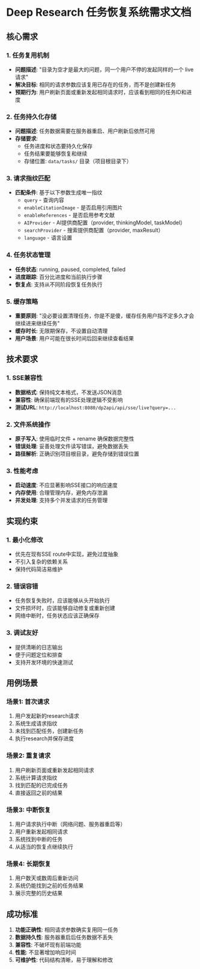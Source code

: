 # Deep Research 任务恢复系统需求文档

## 核心需求

### 1. 任务复用机制
- **问题描述**: "目录为空才是最大的问题，同一个用户不停的发起同样的一个 live 请求"
- **解决目标**: 相同的请求参数应该复用已存在的任务，而不是创建新任务
- **预期行为**: 用户刷新页面或重新发起相同请求时，应该看到相同的任务ID和进度

### 2. 任务持久化存储
- **问题描述**: 任务数据需要在服务器重启、用户刷新后依然可用
- **存储要求**: 
  - 任务进度和状态要持久化保存
  - 任务结果要能够恢复和继续
  - 存储位置: `data/tasks/` 目录（项目根目录下）

### 3. 请求指纹匹配
- **匹配条件**: 基于以下参数生成唯一指纹
  - `query` - 查询内容
  - `enableCitationImage` - 是否启用引用图片
  - `enableReferences` - 是否启用参考文献
  - `AIProvider` - AI提供商配置（provider, thinkingModel, taskModel）
  - `searchProvider` - 搜索提供商配置（provider, maxResult）
  - `language` - 语言设置

### 4. 任务状态管理
- **任务状态**: running, paused, completed, failed
- **进度跟踪**: 百分比进度和当前执行步骤
- **恢复点**: 支持从不同阶段恢复任务执行

### 5. 缓存策略
- **重要原则**: "没必要设置清理任务，你是不是傻，缓存任务用户指不定多久才会继续进来继续任务"
- **缓存时长**: 无限期保存，不设置自动清理
- **用户场景**: 用户可能在很长时间后回来继续查看结果

## 技术要求

### 1. SSE兼容性
- **数据格式**: 保持纯文本格式，不发送JSON消息
- **兼容性**: 确保前端现有的SSE处理逻辑不受影响
- **测试URL**: `http://localhost:8080/dp2api/api/sse/live?query=...`

### 2. 文件系统操作
- **原子写入**: 使用临时文件 + rename 确保数据完整性
- **错误处理**: 妥善处理文件读写错误，避免数据丢失
- **路径解析**: 正确识别项目根目录，避免存储到错误位置

### 3. 性能考虑
- **启动速度**: 不应显著影响SSE接口的响应速度
- **内存使用**: 合理管理内存，避免内存泄漏
- **并发处理**: 支持多个并发请求的任务管理

## 实现约束

### 1. 最小化修改
- 优先在现有SSE route中实现，避免过度抽象
- 不引入复杂的依赖关系
- 保持代码简洁易维护

### 2. 错误容错
- 任务恢复失败时，应该能够从头开始执行
- 文件损坏时，应该能够自动修复或重新创建
- 网络中断时，任务状态应该正确保存

### 3. 调试友好
- 提供清晰的日志输出
- 便于问题定位和排查
- 支持开发环境的快速测试

## 用例场景

### 场景1: 首次请求
1. 用户发起新的research请求
2. 系统生成请求指纹
3. 未找到匹配任务，创建新任务
4. 执行research并保存进度

### 场景2: 重复请求
1. 用户刷新页面或重新发起相同请求
2. 系统计算请求指纹
3. 找到匹配的已完成任务
4. 直接返回之前的结果

### 场景3: 中断恢复
1. 用户请求执行中断（网络问题、服务器重启等）
2. 用户重新发起相同请求
3. 系统找到中断的任务
4. 从适当的恢复点继续执行

### 场景4: 长期恢复
1. 用户数天或数周后重新访问
2. 系统仍能找到之前的任务结果
3. 展示完整的历史结果

## 成功标准

1. **功能正确性**: 相同请求参数确实复用同一任务
2. **数据持久性**: 服务器重启后任务数据不丢失
3. **兼容性**: 不破坏现有前端功能
4. **性能**: 不显著增加响应时间
5. **可维护性**: 代码结构清晰，易于理解和修改